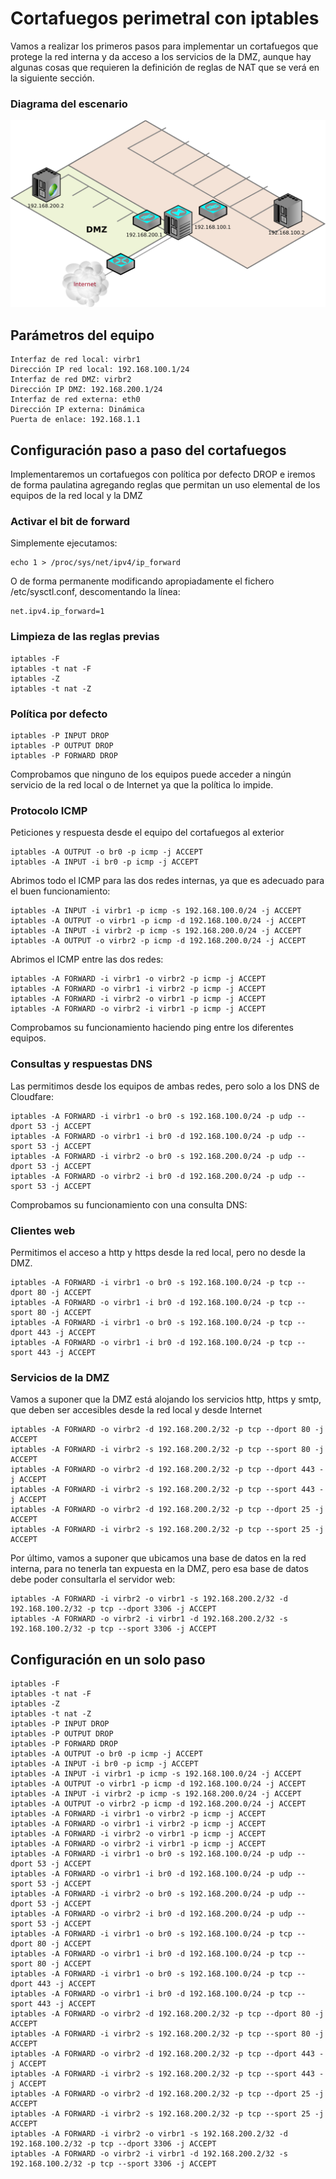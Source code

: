 # Cortafuegos perimetral con iptables

Vamos a realizar los primeros pasos para implementar un cortafuegos
que protege la red interna y da acceso a los servicios de la DMZ,
aunque hay algunas cosas que requieren la definición de reglas de NAT
que se verá en la siguiente sección.

### Diagrama del escenario

![diagrama_escenario](escenario_curso.png)

## Parámetros del equipo

```
Interfaz de red local: virbr1
Dirección IP red local: 192.168.100.1/24
Interfaz de red DMZ: virbr2
Dirección IP DMZ: 192.168.200.1/24
Interfaz de red externa: eth0
Dirección IP externa: Dinámica
Puerta de enlace: 192.168.1.1
```

## Configuración paso a paso del cortafuegos

Implementaremos un cortafuegos con política por defecto DROP e iremos
de forma paulatina agregando reglas que permitan un uso elemental de
los equipos de la red local y la DMZ

### Activar el bit de forward
Simplemente ejecutamos:

```
echo 1 > /proc/sys/net/ipv4/ip_forward
```

O de forma permanente modificando apropiadamente el fichero
/etc/sysctl.conf, descomentando la línea:

```
net.ipv4.ip_forward=1
```

### Limpieza de las reglas previas

```
iptables -F
iptables -t nat -F
iptables -Z
iptables -t nat -Z
```

### Política por defecto

```
iptables -P INPUT DROP
iptables -P OUTPUT DROP
iptables -P FORWARD DROP
```

Comprobamos que ninguno de los equipos puede acceder a ningún servicio
de la red local o de Internet ya que la política lo impide.

### Protocolo ICMP

Peticiones y respuesta desde el equipo del cortafuegos al exterior

```
iptables -A OUTPUT -o br0 -p icmp -j ACCEPT
iptables -A INPUT -i br0 -p icmp -j ACCEPT
```

Abrimos todo el ICMP para las dos redes internas, ya que es adecuado
para el buen funcionamiento:

```
iptables -A INPUT -i virbr1 -p icmp -s 192.168.100.0/24 -j ACCEPT
iptables -A OUTPUT -o virbr1 -p icmp -d 192.168.100.0/24 -j ACCEPT
iptables -A INPUT -i virbr2 -p icmp -s 192.168.200.0/24 -j ACCEPT
iptables -A OUTPUT -o virbr2 -p icmp -d 192.168.200.0/24 -j ACCEPT
```

Abrimos el ICMP entre las dos redes:

```
iptables -A FORWARD -i virbr1 -o virbr2 -p icmp -j ACCEPT
iptables -A FORWARD -o virbr1 -i virbr2 -p icmp -j ACCEPT
iptables -A FORWARD -i virbr2 -o virbr1 -p icmp -j ACCEPT
iptables -A FORWARD -o virbr2 -i virbr1 -p icmp -j ACCEPT
```

Comprobamos su funcionamiento haciendo ping entre los diferentes equipos.

### Consultas y respuestas DNS

Las permitimos desde los equipos de ambas redes, pero solo a los DNS
de Cloudfare:

```
iptables -A FORWARD -i virbr1 -o br0 -s 192.168.100.0/24 -p udp --dport 53 -j ACCEPT
iptables -A FORWARD -o virbr1 -i br0 -d 192.168.100.0/24 -p udp --sport 53 -j ACCEPT
iptables -A FORWARD -i virbr2 -o br0 -s 192.168.200.0/24 -p udp --dport 53 -j ACCEPT
iptables -A FORWARD -o virbr2 -i br0 -d 192.168.200.0/24 -p udp --sport 53 -j ACCEPT
```

Comprobamos su funcionamiento con una consulta DNS:

### Clientes web

Permitimos el acceso a http y https desde la red local, pero no desde
la DMZ.

```
iptables -A FORWARD -i virbr1 -o br0 -s 192.168.100.0/24 -p tcp --dport 80 -j ACCEPT
iptables -A FORWARD -o virbr1 -i br0 -d 192.168.100.0/24 -p tcp --sport 80 -j ACCEPT
iptables -A FORWARD -i virbr1 -o br0 -s 192.168.100.0/24 -p tcp --dport 443 -j ACCEPT
iptables -A FORWARD -o virbr1 -i br0 -d 192.168.100.0/24 -p tcp --sport 443 -j ACCEPT
```

### Servicios de la DMZ

Vamos a suponer que la DMZ está alojando los servicios http, https y
smtp, que deben ser accesibles desde la red local y desde Internet

```
iptables -A FORWARD -o virbr2 -d 192.168.200.2/32 -p tcp --dport 80 -j ACCEPT
iptables -A FORWARD -i virbr2 -s 192.168.200.2/32 -p tcp --sport 80 -j ACCEPT
iptables -A FORWARD -o virbr2 -d 192.168.200.2/32 -p tcp --dport 443 -j ACCEPT
iptables -A FORWARD -i virbr2 -s 192.168.200.2/32 -p tcp --sport 443 -j ACCEPT
iptables -A FORWARD -o virbr2 -d 192.168.200.2/32 -p tcp --dport 25 -j ACCEPT
iptables -A FORWARD -i virbr2 -s 192.168.200.2/32 -p tcp --sport 25 -j ACCEPT
```

Por último, vamos a suponer que ubicamos una base de datos en la red
interna, para no tenerla tan expuesta en la DMZ, pero esa base de
datos debe poder consultarla el servidor web:

```
iptables -A FORWARD -i virbr2 -o virbr1 -s 192.168.200.2/32 -d 192.168.100.2/32 -p tcp --dport 3306 -j ACCEPT
iptables -A FORWARD -o virbr2 -i virbr1 -d 192.168.200.2/32 -s 192.168.100.2/32 -p tcp --sport 3306 -j ACCEPT
```

## Configuración en un solo paso


```
iptables -F
iptables -t nat -F
iptables -Z
iptables -t nat -Z
iptables -P INPUT DROP
iptables -P OUTPUT DROP
iptables -P FORWARD DROP
iptables -A OUTPUT -o br0 -p icmp -j ACCEPT
iptables -A INPUT -i br0 -p icmp -j ACCEPT
iptables -A INPUT -i virbr1 -p icmp -s 192.168.100.0/24 -j ACCEPT
iptables -A OUTPUT -o virbr1 -p icmp -d 192.168.100.0/24 -j ACCEPT
iptables -A INPUT -i virbr2 -p icmp -s 192.168.200.0/24 -j ACCEPT
iptables -A OUTPUT -o virbr2 -p icmp -d 192.168.200.0/24 -j ACCEPT
iptables -A FORWARD -i virbr1 -o virbr2 -p icmp -j ACCEPT
iptables -A FORWARD -o virbr1 -i virbr2 -p icmp -j ACCEPT
iptables -A FORWARD -i virbr2 -o virbr1 -p icmp -j ACCEPT
iptables -A FORWARD -o virbr2 -i virbr1 -p icmp -j ACCEPT
iptables -A FORWARD -i virbr1 -o br0 -s 192.168.100.0/24 -p udp --dport 53 -j ACCEPT
iptables -A FORWARD -o virbr1 -i br0 -d 192.168.100.0/24 -p udp --sport 53 -j ACCEPT
iptables -A FORWARD -i virbr2 -o br0 -s 192.168.200.0/24 -p udp --dport 53 -j ACCEPT
iptables -A FORWARD -o virbr2 -i br0 -d 192.168.200.0/24 -p udp --sport 53 -j ACCEPT
iptables -A FORWARD -i virbr1 -o br0 -s 192.168.100.0/24 -p tcp --dport 80 -j ACCEPT
iptables -A FORWARD -o virbr1 -i br0 -d 192.168.100.0/24 -p tcp --sport 80 -j ACCEPT
iptables -A FORWARD -i virbr1 -o br0 -s 192.168.100.0/24 -p tcp --dport 443 -j ACCEPT
iptables -A FORWARD -o virbr1 -i br0 -d 192.168.100.0/24 -p tcp --sport 443 -j ACCEPT
iptables -A FORWARD -o virbr2 -d 192.168.200.2/32 -p tcp --dport 80 -j ACCEPT
iptables -A FORWARD -i virbr2 -s 192.168.200.2/32 -p tcp --sport 80 -j ACCEPT
iptables -A FORWARD -o virbr2 -d 192.168.200.2/32 -p tcp --dport 443 -j ACCEPT
iptables -A FORWARD -i virbr2 -s 192.168.200.2/32 -p tcp --sport 443 -j ACCEPT
iptables -A FORWARD -o virbr2 -d 192.168.200.2/32 -p tcp --dport 25 -j ACCEPT
iptables -A FORWARD -i virbr2 -s 192.168.200.2/32 -p tcp --sport 25 -j ACCEPT
iptables -A FORWARD -i virbr2 -o virbr1 -s 192.168.200.2/32 -d 192.168.100.2/32 -p tcp --dport 3306 -j ACCEPT
iptables -A FORWARD -o virbr2 -i virbr1 -d 192.168.200.2/32 -s 192.168.100.2/32 -p tcp --sport 3306 -j ACCEPT
```

